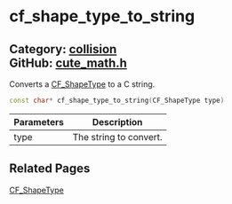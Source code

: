 [](../header.md ':include')

# cf_shape_type_to_string

Category: [collision](/api_reference?id=collision)  
GitHub: [cute_math.h](https://github.com/RandyGaul/cute_framework/blob/master/include/cute_math.h)  
---

Converts a [CF_ShapeType](/collision/cf_shapetype.md) to a C string.

```cpp
const char* cf_shape_type_to_string(CF_ShapeType type)
```

Parameters | Description
--- | ---
type | The string to convert.

## Related Pages

[CF_ShapeType](/collision/cf_shapetype.md)  
